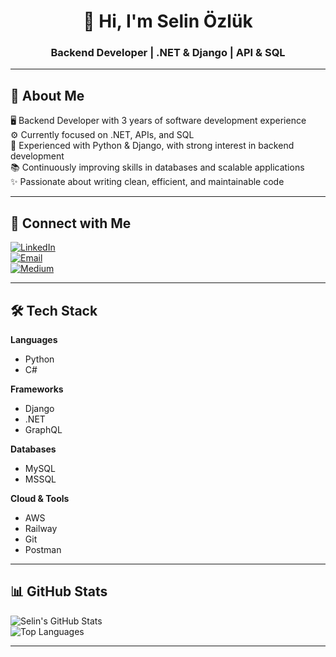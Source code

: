 <h1 align="center">👋 Hi, I'm Selin Özlük</h1>
<h3 align="center">Backend Developer | .NET & Django | API & SQL</h3>

---

## 🚀 About Me  
🖥️ Backend Developer with 3 years of software development experience  
⚙️ Currently focused on .NET, APIs, and SQL  
🐍 Experienced with Python & Django, with strong interest in backend development  
📚 Continuously improving skills in databases and scalable applications  
✨ Passionate about writing clean, efficient, and maintainable code  

---

## 🔗 Connect with Me  
[![LinkedIn](https://img.shields.io/badge/LinkedIn-0A66C2?style=for-the-badge&logo=linkedin&logoColor=white)](https://linkedin.com/in/selinozluk)  
[![Email](https://img.shields.io/badge/Email-D14836?style=for-the-badge&logo=gmail&logoColor=white)](mailto:selinnozlukk@gmail.com)  
[![Medium](https://img.shields.io/badge/Medium-12100E?style=for-the-badge&logo=medium&logoColor=white)](https://medium.com/@selinozluk)  

---

## 🛠 Tech Stack  

**Languages**  
- Python  
- C#  

**Frameworks**  
- Django  
- .NET  
- GraphQL  

**Databases**  
- MySQL  
- MSSQL  

**Cloud & Tools**  
- AWS  
- Railway  
- Git  
- Postman  

---

## 📊 GitHub Stats  

![Selin's GitHub Stats](https://github-readme-stats.vercel.app/api?username=selinozluk&show_icons=true&theme=default)  
![Top Languages](https://github-readme-stats.vercel.app/api/top-langs/?username=selinozluk&layout=compact&theme=default)  

---
